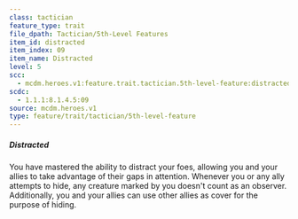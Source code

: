 ```yaml
---
class: tactician
feature_type: trait
file_dpath: Tactician/5th-Level Features
item_id: distracted
item_index: 09
item_name: Distracted
level: 5
scc:
  - mcdm.heroes.v1:feature.trait.tactician.5th-level-feature:distracted
scdc:
  - 1.1.1:8.1.4.5:09
source: mcdm.heroes.v1
type: feature/trait/tactician/5th-level-feature
---
```


##### Distracted

You have mastered the ability to distract your foes, allowing you and your allies to take advantage of their gaps in attention. Whenever you or any ally attempts to hide, any creature marked by you doesn't count as an observer. Additionally, you and your allies can use other allies as cover for the purpose of hiding.
